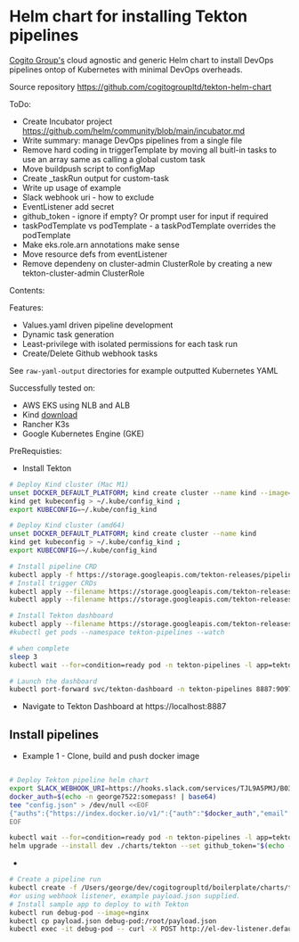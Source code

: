 # Helm chart for installing Tekton pipelines

[Cogito Group's](https://cogitogroup.co.uk) cloud agnostic and generic Helm chart to install DevOps pipelines ontop of Kubernetes with minimal DevOps overheads. 

Source repository https://github.com/cogitogroupltd/tekton-helm-chart

ToDo:
- Create Incubator project https://github.com/helm/community/blob/main/incubator.md
- Write summary: manage DevOps pipelines from a single file
- Remove hard coding in triggerTemplate by moving all buitl-in tasks to use an array same as calling a global custom task
- Move buildpush script to configMap
- Create _taskRun output for custom-task
- Write up usage of example
- Slack webhook uri - how to exclude
- EventListener add secret
- github_token - ignore if empty? Or prompt user for input if required
- taskPodTemplate vs podTemplate - a taskPodTemplate overrides the podTemplate
- Make eks.role.arn annotations make sense
- Move resource defs from eventListener
- Remove dependeny on cluster-admin ClusterRole by creating a new tekton-cluster-admin ClusterRole 


Contents: 

Features:
- Values.yaml driven pipeline development 
- Dynamic task generation
- Least-privilege with isolated permissions for each task run
- Create/Delete Github webhook tasks


See `raw-yaml-output` directories for example outputted Kubernetes YAML 

Successfully tested on:
 - AWS EKS using NLB and ALB
 - Kind [download](https://kind.sigs.k8s.io/)
 - Rancher K3s 
 - Google Kubernetes Engine (GKE)


PreRequisties: 

- Install Tekton


```bash
# Deploy Kind cluster (Mac M1)
unset DOCKER_DEFAULT_PLATFORM; kind create cluster --name kind --image=rossgeorgiev/kind-node-arm64:v1.21.0 
kind get kubeconfig > ~/.kube/config_kind ;
export KUBECONFIG=~/.kube/config_kind

# Deploy Kind cluster (amd64)
unset DOCKER_DEFAULT_PLATFORM; kind create cluster --name kind 
kind get kubeconfig > ~/.kube/config_kind ;
export KUBECONFIG=~/.kube/config_kind

# Install pipeline CRD
kubectl apply -f https://storage.googleapis.com/tekton-releases/pipeline/previous/v0.36.0/release.yaml
# Install trigger CRDs
kubectl apply --filename https://storage.googleapis.com/tekton-releases/triggers/latest/release.yaml
kubectl apply --filename https://storage.googleapis.com/tekton-releases/triggers/latest/interceptors.yaml

# Install Tekton dashboard
kubectl apply --filename https://storage.googleapis.com/tekton-releases/dashboard/latest/tekton-dashboard-release.yaml
#kubectl get pods --namespace tekton-pipelines --watch

# when complete
sleep 3
kubectl wait --for=condition=ready pod -n tekton-pipelines -l app=tekton-dashboard

# Launch the dashboard
kubectl port-forward svc/tekton-dashboard -n tekton-pipelines 8887:9097 &
```

- Navigate to Tekton Dashboard at https://localhost:8887

## Install pipelines



- Example 1 - Clone, build and push docker image

```bash

# Deploy Tekton pipeline helm chart
export SLACK_WEBHOOK_URI=https://hooks.slack.com/services/TJL9A5PMJ/B03KPQ2V4JG/DUMMY
docker_auth=$(echo -n george7522:somepass! | base64)
tee "config.json" > /dev/null <<EOF
{"auths":{"https://index.docker.io/v1/":{"auth":"$docker_auth","email":"george@gcrosby.co.uk"}}}
EOF

kubectl wait --for=condition=ready pod -n tekton-pipelines -l app=tekton-pipelines-controller
helm upgrade --install dev ./charts/tekton --set github_token="$(echo -n "ENTERTOKEN" | base64)"  --set secret_ssh_key="$(cat ~/.ssh/id_rsa)" --set-file=docker_config_json=config.json --values ./examples/tekton-default-build-deploy/values-override.yaml --set secret_slack_webhook_uri=${SLACK_WEBHOOK_URI} --debug

```

- 

```bash
# Create a pipeline run
kubectl create -f /Users/george/dev/cogitogroupltd/boilerplate/charts/tekton/templates/_pipelinerun.yaml 
#or using webhook listener, example payload.json supplied.
# Install sample app to deploy to with Tekton
kubectl run debug-pod --image=nginx 
kubectl cp payload.json debug-pod:/root/payload.json
kubectl exec -it debug-pod -- curl -X POST http://el-dev-listener.default.svc.cluster.local:8080 -H 'X-GitHub-Event: pull_request' -d @/root/payload.json
```
